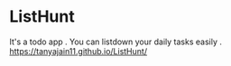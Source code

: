 # ListHunt
It's a todo app . You can listdown your daily tasks easily .
https://tanyajain11.github.io/ListHunt/
